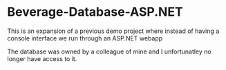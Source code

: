 # Beverage-Database-ASP.NET
This is an expansion of a previous demo project where instead of having a console interface we run through an ASP.NET webapp

The database was owned by a colleague of mine and I unfortunatley no longer have access to it.
